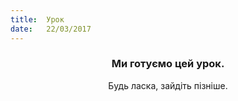 ```yaml
---
title:  Урок
date:   22/03/2017
---
```


### <center>Ми готуємо цей урок.</center>
<center>Будь ласка, зайдіть пізніше.</center>